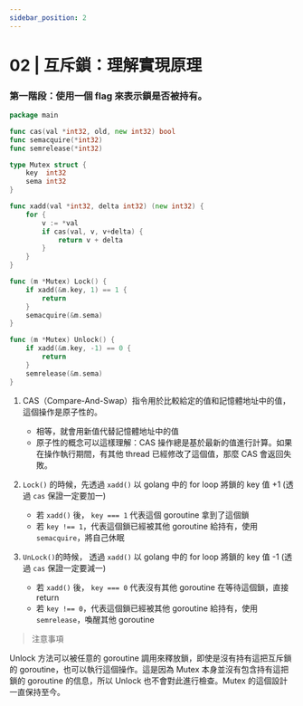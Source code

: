 ```yaml
---
sidebar_position: 2
---
```


# 02 | 互斥鎖：理解實現原理

### 第一階段：使用一個 flag 來表示鎖是否被持有。

```go
package main

func cas(val *int32, old, new int32) bool
func semacquire(*int32)
func semrelease(*int32)

type Mutex struct {
	key  int32
	sema int32
}

func xadd(val *int32, delta int32) (new int32) {
	for {
		v := *val
		if cas(val, v, v+delta) {
			return v + delta
		}
	}
}

func (m *Mutex) Lock() {
	if xadd(&m.key, 1) == 1 {
		return
	}
	semacquire(&m.sema)
}

func (m *Mutex) Unlock() {
	if xadd(&m.key, -1) == 0 {
		return
	}
	semrelease(&m.sema)
}
```

1. CAS（Compare-And-Swap）指令用於比較給定的值和記憶體地址中的值，這個操作是原子性的。

   - 相等，就會用新值代替記憶體地址中的值
   - 原子性的概念可以這樣理解：CAS 操作總是基於最新的值進行計算。如果在操作執行期間，有其他 thread 已經修改了這個值，那麼 CAS 會返回失敗。

2. `Lock()` 的時候，先透過 `xadd()` 以 golang 中的 for loop 將鎖的 key 值 +1 (透過 `cas` 保證一定要加一)

   - 若 `xadd()` 後， `key === 1` 代表這個 goroutine 拿到了這個鎖
   - 若 `key !== 1`，代表這個鎖已經被其他 goroutine 給持有，使用 `semacquire`，將自己休眠

3. `UnLock()`的時候， 透過 `xadd()` 以 golang 中的 for loop 將鎖的 key 值 -1 (透過 `cas` 保證一定要減一)
   - 若 `xadd()` 後， `key === 0` 代表沒有其他 goroutine 在等待這個鎖，直接 return
   - 若 `key !== 0`，代表這個鎖已經被其他 goroutine 給持有，使用 `semrelease`，喚醒其他 goroutine

> 注意事項

Unlock 方法可以被任意的 goroutine 調用來釋放鎖，即使是沒有持有這把互斥鎖的 goroutine，也可以執行這個操作。這是因為 Mutex 本身並沒有包含持有這把鎖的 goroutine 的信息，所以 Unlock 也不會對此進行檢查。Mutex 的這個設計一直保持至今。
